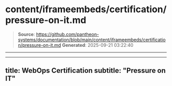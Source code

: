 # content/iframeembeds/certification/pressure-on-it.md

> **Source**: https://github.com/pantheon-systems/documentation/blob/main/content/iframeembeds/certification/pressure-on-it.md
> **Generated**: 2025-09-21 03:22:40

---

---
title: WebOps Certification
subtitle: "Pressure on IT"
---

<Partial file="certification-guide/pressure-on-it.md" />
